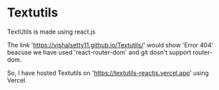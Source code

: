 # Textutils
TextUtils is made using react.js

The link 'https://vishalsetty11.github.io/Textutils/' would show 'Error 404' beacuse we have used 'react-router-dom' and git dosn't support router-dom.

So, I have hosted Textutils on 'https://textutils-reactjs.vercel.app' using Vercel.
